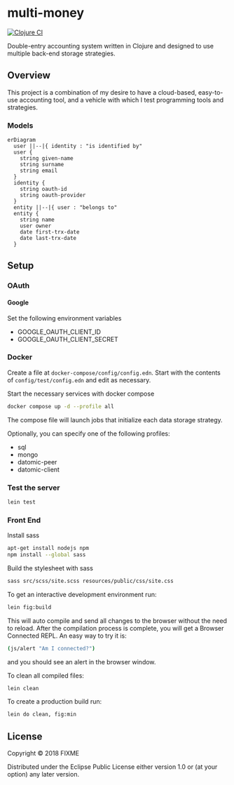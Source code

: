 # multi-money

[![Clojure CI](https://github.com/dgknght/multi-money/actions/workflows/clojure.yml/badge.svg)](https://github.com/dgknght/multi-money/actions/workflows/clojure.yml)

Double-entry accounting system written in Clojure and designed to
use multiple back-end storage strategies.

## Overview

This project is a combination of my desire to have a cloud-based,
easy-to-use accounting tool, and a vehicle with which I test programming
tools and strategies.

### Models
```mermaid
erDiagram
  user ||--|{ identity : "is identified by"
  user {
    string given-name
    string surname
    string email
  }
  identity {
    string oauth-id
    string oauth-provider
  }
  entity ||--|{ user : "belongs to"
  entity {
    string name
    user owner
    date first-trx-date
    date last-trx-date
  }
```
## Setup

### OAuth

#### Google
Set the following environment variables
- GOOGLE_OAUTH_CLIENT_ID
- GOOGLE_OAUTH_CLIENT_SECRET

### Docker
Create a file at `docker-compose/config/config.edn`. Start with the contents
of `config/test/config.edn` and edit as necessary.

Start the necessary services with docker compose
```bash
docker compose up -d --profile all
```
The compose file will launch jobs that initialize each data storage strategy.

Optionally, you can specify one of the following profiles:
- sql
- mongo
- datomic-peer
- datomic-client

### Test the server
```bash
lein test
```

### Front End
Install sass
```bash
apt-get install nodejs npm
npm install --global sass
```

Build the stylesheet with sass
```bash
sass src/scss/site.scss resources/public/css/site.css
```

To get an interactive development environment run:
```bash
lein fig:build
```

This will auto compile and send all changes to the browser without the
need to reload. After the compilation process is complete, you will
get a Browser Connected REPL. An easy way to try it is:
```bash
(js/alert "Am I connected?")
```

and you should see an alert in the browser window.

To clean all compiled files:
```bash
lein clean
```

To create a production build run:
```bash
lein do clean, fig:min
```

## License

Copyright © 2018 FIXME

Distributed under the Eclipse Public License either version 1.0 or (at your option) any later version.
